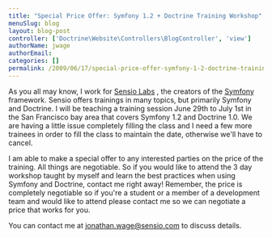 ```yaml
---
title: "Special Price Offer: Symfony 1.2 + Doctrine Training Workshop"
menuSlug: blog
layout: blog-post
controller: ['Doctrine\Website\Controllers\BlogController', 'view']
authorName: jwage
authorEmail:
categories: []
permalink: /2009/06/17/special-price-offer-symfony-1-2-doctrine-training-workshop.html
---
```

As you all may know, I work for [Sensio Labs](http://www.sensiolabs.com)
, the creators of the [Symfony](http://www.symfony-project.org)
framework. Sensio offers trainings in many topics, but primarily Symfony
and Doctrine. I will be teaching a training session June 29th to July
1st in the San Francisco bay area that covers Symfony 1.2 and Doctrine
1.0. We are having a little issue completely filling the class and I
need a few more trainees in order to fill the class to maintain the
date, otherwise we'll have to cancel.

I am able to make a special offer to any interested parties on the price
of the training. All things are negotiable. So if you would like to
attend the 3 day workshop taught by myself and learn the best practices
when using Symfony and Doctrine, contact me right away! Remember, the
price is completely negotiable so if you're a student or a member of a
development team and would like to attend please contact me so we can
negotiate a price that works for you.

You can contact me at
[jonathan.wage@sensio.com](mailto:jonathan.wage@sensio.com) to discuss
details.
